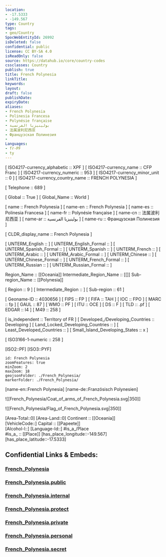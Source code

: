 ```yaml
---
location:
- -17.5333
- -149.567
type: Country
tags:
- geo/Country
SpocWebEntityId: 26992
isDeleted: false
confidential: public
license: CC BY-SA 4.0
isReadOnly: false
source: https://datahub.io/core/country-codes
cssclasses: Country
publish: true
title: French Polynesia
linkTitle: 
keywords: 
layout: 
draft: false
publishDate: 
expiryDate: 
aliases:
- French Polynesia
- Polinesia Francesa
- Polynésie française
- بولينيزيا الفرنسية
- 法属波利尼西亚
- Французская Полинезия
- 
Languages:
- fr-PF
- ty
---
```



[	ISO4217-currency_alphabetic	 :: XPF ] 
[	ISO4217-currency_name	 :: CFP Franc ] 
[	ISO4217-currency_numeric	 :: 953 ] 
[	ISO4217-currency_minor_unit	 :: 0 ] 
[	ISO4217-currency_country_name	 :: FRENCH POLYNESIA ] 

[	Telephone	 :: 689 ] 

[	Global	 :: True ] 
[	Global_Name	 :: World ] 

[	name	 :: French Polynesia ] 
[	name-en	 :: French Polynesia ] 
[	name-es	 :: Polinesia Francesa ] 
[	name-fr	 :: Polynésie française ] 
[	name-cn	 :: 法属波利尼西亚 ] 
[	name-ar	 :: بولينيزيا الفرنسية ] 
[	name-ru	 :: Французская Полинезия ] 

[	CLDR_display_name	 :: French Polynesia ] 

[	UNTERM_English	 ::  ] 
[	UNTERM_English_Formal	 ::  ] 
[	UNTERM_Spanish_Formal	 ::  ] 
[	UNTERM_Spanish	 ::  ] 
[	UNTERM_French	 ::  ] 
[	UNTERM_Arabic	 ::  ] 
[	UNTERM_Arabic_Formal	 ::  ] 
[	UNTERM_Chinese	 ::  ] 
[	UNTERM_Chinese_Formal	 ::  ] 
[	UNTERM_French_Formal	 ::  ] 
[	UNTERM_Russian	 ::  ] 
[	UNTERM_Russian_Formal	 ::  ] 

Region_Name ::  [[Oceania]] 
Intermediate_Region_Name ::  [[]] 
Sub-region_Name ::  [[Polynesia]] 

[	Region	 :: 9 ] 
[	Intermediate_Region	 ::  ] 
[	Sub-region	 :: 61 ] 

[	Geoname-ID	 :: 4030656 ] 
[	FIPS	 :: FP ] 
[	FIFA	 :: TAH ] 
[	IOC	 :: FPO ] 
[	MARC	 :: fp ] 
[	GAUL	 :: 87 ] 
[	WMO	 :: PF ] 
[	ITU	 :: OCE ] 
[	DS	 :: F ] 
[	TLD	 :: .pf ] 
[	EDGAR	 :: I4 ] 
[	M49	 :: 258 ] 

[	is_independent	 :: Territory of FR ] 
[	Developed_/Developing_Countries	 :: Developing ] 
[	Land_Locked_Developing_Countries	 ::  ] 
[	Least_Developed_Countries	 ::  ] 
[	Small_Island_Developing_States	 :: x ] 

[	ISO3166-1-numeric	 :: 258 ] 



[ISO2::PF] 
[ISO3::PYF] 
```leaflet
id: French Polynesia
zoomFeatures: true 
minZoom: 2 
maxZoom: 18
geojsonFolder: ./French_Polynesia/
markerFolder: ./French_Polynesia/
```

[name-en::French Polynesia] 
[name-de::Französisch Polynesien] 

![[French_Polynesia/Coat_of_arms_of_French_Polynesia.svg|350]] 

![[French_Polynesia/Flag_of_French_Polynesia.svg|350]] 

[Area-Total::0] 
[Area-Land::0] 
Continent :: [[Oceania]]  
[VehicleCode::] 
Capital :: [[Papeete]]  
[Alcohol-l::] 
[Language-Id::] 
#is_a_/Place  
#is_a_ :: [[Place]] 
[has_place_longitude::-149.567] 
[has_place_latitude::-17.5333] 


## Confidential Links & Embeds: 

### [French_Polynesia](/_Standards/Earth/Continent/Oceania/Polynesia/French_Polynesia.md) 

### [French_Polynesia.public](/_public/Earth/Continent/Oceania/Polynesia/French_Polynesia.public.md) 

### [French_Polynesia.internal](/_internal/Earth/Continent/Oceania/Polynesia/French_Polynesia.internal.md) 

### [French_Polynesia.protect](/_protect/Earth/Continent/Oceania/Polynesia/French_Polynesia.protect.md) 

### [French_Polynesia.private](/_private/Earth/Continent/Oceania/Polynesia/French_Polynesia.private.md) 

### [French_Polynesia.personal](/_personal/Earth/Continent/Oceania/Polynesia/French_Polynesia.personal.md) 

### [French_Polynesia.secret](/_secret/Earth/Continent/Oceania/Polynesia/French_Polynesia.secret.md)

